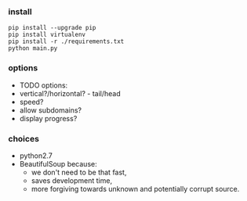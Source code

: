 ### install

    pip install --upgrade pip
    pip install virtualenv
    pip install -r ./requirements.txt
    python main.py

### options

 - TODO options:
 - vertical?/horizontal? - tail/head
 - speed?
 - allow subdomains?
 - display progress?

### choices

 - python2.7
 - BeautifulSoup because:
   - we don't need to be that fast,
   - saves development time,
   - more forgiving towards unknown and potentially corrupt source.
